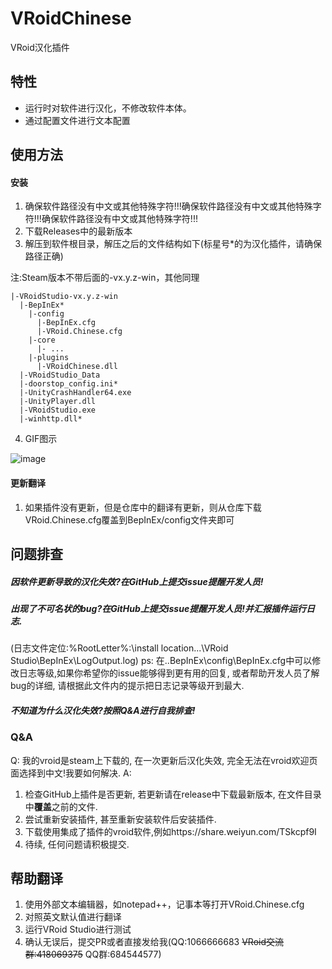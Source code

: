 # VRoidChinese
VRoid汉化插件

## 特性
- 运行时对软件进行汉化，不修改软件本体。
- 通过配置文件进行文本配置

## 使用方法
#### 安装
1. 确保软件路径没有中文或其他特殊字符!!!确保软件路径没有中文或其他特殊字符!!!确保软件路径没有中文或其他特殊字符!!!
2. 下载Releases中的最新版本
3. 解压到软件根目录，解压之后的文件结构如下(标星号*的为汉化插件，请确保路径正确)

注:Steam版本不带后面的-vx.y.z-win，其他同理
```
|-VRoidStudio-vx.y.z-win
  |-BepInEx*
    |-config
      |-BepInEx.cfg
      |-VRoid.Chinese.cfg
    |-core
      |- ...
    |-plugins
      |-VRoidChinese.dll
  |-VRoidStudio_Data
  |-doorstop_config.ini*
  |-UnityCrashHandler64.exe
  |-UnityPlayer.dll
  |-VRoidStudio.exe
  |-winhttp.dll*
```
4. GIF图示

![image](https://github.com/xiaoye97/VRoidChinese/blob/master/VRoidStudioChineseInstallTutorial.gif) 

#### 更新翻译
1. 如果插件没有更新，但是仓库中的翻译有更新，则从仓库下载VRoid.Chinese.cfg覆盖到BepInEx/config文件夹即可


## 问题排查
##### 因软件更新导致的汉化失效?在GitHub上提交issue提醒开发人员!
##### 出现了不可名状的bug?在GitHub上提交issue提醒开发人员!并汇报插件运行日志.
(日志文件定位:%RootLetter%:\install location...\VRoid Studio\BepInEx\LogOutput.log)
ps: 在..BepInEx\config\BepInEx.cfg中可以修改日志等级,如果你希望你的issue能够得到更有用的回复, 或者帮助开发人员了解bug的详细, 请根据此文件内的提示把日志记录等级开到最大.

##### 不知道为什么汉化失效?按照Q&A进行自我排查!
### Q&A
Q: 我的vroid是steam上下载的, 在一次更新后汉化失效, 完全无法在vroid欢迎页面选择到中文!我要如何解决.
A:
1. 检查GitHub上插件是否更新, 若更新请在release中下载最新版本, 在文件目录中**覆盖**之前的文件.
2. 尝试重新安装插件, 甚至重新安装软件后安装插件.
3. 下载使用集成了插件的vroid软件,例如https://share.weiyun.com/TSkcpf9I
4. 待续, 任何问题请积极提交.

## 帮助翻译
1. 使用外部文本编辑器，如notepad++，记事本等打开VRoid.Chinese.cfg
2. 对照英文默认值进行翻译
3. 运行VRoid Studio进行测试
4. 确认无误后，提交PR或者直接发给我(QQ:1066666683 ~~VRoid交流群:418069375~~ QQ群:684544577)
